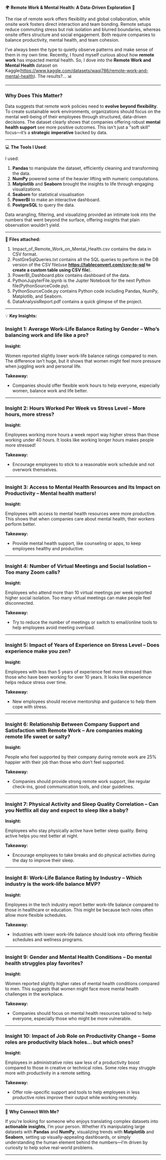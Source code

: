 🌍 **Remote Work & Mental Health: A Data-Driven Exploration** 🧠

The rise of remote work offers flexibility and global collaboration, while onsite work fosters direct interaction and team bonding. Remote setups reduce commuting stress but risk isolation and blurred boundaries, whereas onsite offers structure and social engagement. Both require companies to balance productivity, mental health, and team cohesion.

I’ve always been the type to quietly observe patterns and make sense of them in my own time. Recently, I found myself curious about how **remote work** has impacted mental health. So, I dove into the **Remote Work and Mental Health** dataset on Kaggle(https://www.kaggle.com/datasets/waqi786/remote-work-and-mental-health). The results?… 📊

------

### **Why Does This Matter?**

Data suggests that remote work policies need to **evolve beyond flexibility**. To create sustainable work environments, organizations should focus on the mental well-being of their employees through structured, data-driven decisions. The dataset clearly shows that companies offering robust **mental health support** see more positive outcomes. This isn't just a "soft skill" focus—it’s a **strategic imperative** backed by data.

------

💻 **The Tools I Used**:

I used:

1. **Pandas** to manipulate the dataset, efficiently cleaning and transforming the data.
2. **NumPy** powered some of the heavier lifting with numeric computations.
3. **Matplotlib** and **Seaborn** brought the insights to life through engaging visualizations.
4. **Seaborn** for statistical visualisation
5. **PowerBI** to make an interactive dashboard.
6. **PostgreSQL** to query the data.

Data wrangling, filtering, and visualizing provided an intimate look into the numbers that went beyond the surface, offering insights that plain observation wouldn’t yield.

---

📂 **Files attached:**

1. Impact_of_Remote_Work_on_Mental_Health.csv contains the data in CSV format.
2. PostGreSqlQueries.txt contains all the SQL queries to perform in the DB version of the CSV file(use **https://tableconvert.com/csv-to-sql to create a custom table using CSV file**).
3. PowerBI_Dashboard.pbix contains dashboard of the data.
4. PythonJupyterFile.ipynb is the Jupter Notebook for the next Python file(PythonSourceCode.py).
5. PythonSourceCode.py contains Python code including Pandas, NumPy, Matplotlib, and Seaborn.
6. DataAnalysisReport.pdf contains a quick glimpse of the project.

---

💡 **Key Insights:**

### **Insight 1: Average Work-Life Balance Rating by Gender – Who’s balancing work and life like a pro?**

**Insight:**

Women reported slightly lower work-life balance ratings compared to men. The difference isn’t huge, but it shows that women might feel more pressure when juggling work and personal life.

**Takeaway:**

- Companies should offer flexible work hours to help everyone, especially women, balance work and life better.

---

### **Insight 2: Hours Worked Per Week vs Stress Level – More hours, more stress?**

**Insight:**

Employees working more hours a week report way higher stress than those working under 40 hours. It looks like working longer hours makes people more stressed!

**Takeaway:**

- Encourage employees to stick to a reasonable work schedule and not overwork themselves.

---

### **Insight 3: Access to Mental Health Resources and Its Impact on Productivity – Mental health matters!**

**Insight:**

Employees with access to mental health resources were more productive. This shows that when companies care about mental health, their workers perform better.

**Takeaway:**

- Provide mental health support, like counseling or apps, to keep employees healthy and productive.

---

### **Insight 4: Number of Virtual Meetings and Social Isolation – Too many Zoom calls?**

**Insight:**

Employees who attend more than 10 virtual meetings per week reported higher social isolation. Too many virtual meetings can make people feel disconnected.

**Takeaway:**

- Try to reduce the number of meetings or switch to email/online tools to help employees avoid meeting overload.

---

### **Insight 5: Impact of Years of Experience on Stress Level – Does experience make you zen?**

**Insight:**

Employees with less than 5 years of experience feel more stressed than those who have been working for over 10 years. It looks like experience helps reduce stress over time.

**Takeaway:**

- New employees should receive mentorship and guidance to help them cope with stress.

---

### **Insight 6: Relationship Between Company Support and Satisfaction with Remote Work – Are companies making remote life sweet or salty?**

**Insight:**

People who feel supported by their company during remote work are 25% happier with their job than those who don’t feel supported.

**Takeaway:**

- Companies should provide strong remote work support, like regular check-ins, good communication tools, and clear guidelines.

---

### **Insight 7: Physical Activity and Sleep Quality Correlation – Can you Netflix all day and expect to sleep like a baby?**

**Insight:**

Employees who stay physically active have better sleep quality. Being active helps you rest better at night.

**Takeaway:**

- Encourage employees to take breaks and do physical activities during the day to improve their sleep.

---

### **Insight 8: Work-Life Balance Rating by Industry – Which industry is the work-life balance MVP?**

**Insight:**

Employees in the tech industry report better work-life balance compared to those in healthcare or education. This might be because tech roles often allow more flexible schedules.

**Takeaway:**

- Industries with lower work-life balance should look into offering flexible schedules and wellness programs.

---

### **Insight 9: Gender and Mental Health Conditions – Do mental health struggles play favorites?**

**Insight:**

Women reported slightly higher rates of mental health conditions compared to men. This suggests that women might face more mental health challenges in the workplace.

**Takeaway:**

- Companies should focus on mental health resources tailored to help everyone, especially those who might be more vulnerable.

---

### **Insight 10: Impact of Job Role on Productivity Change – Some roles are productivity black holes... but which ones?**

**Insight:**

Employees in administrative roles saw less of a productivity boost compared to those in creative or technical roles. Some roles may struggle more with productivity in a remote setting.

**Takeaway:**

- Offer role-specific support and tools to help employees in less productive roles improve their output while working remotely.

---

💼 **Why Connect With Me?**

If you're looking for someone who enjoys translating complex datasets into **actionable insights**, I’m your person. Whether it’s manipulating large datasets with **Pandas** and **NumPy**, visualizing trends with **Matplotlib** and **Seaborn**, setting up visually-appealing dashboards, or simply understanding the human element behind the numbers—I’m driven by curiosity to help solve real-world problems.

---

